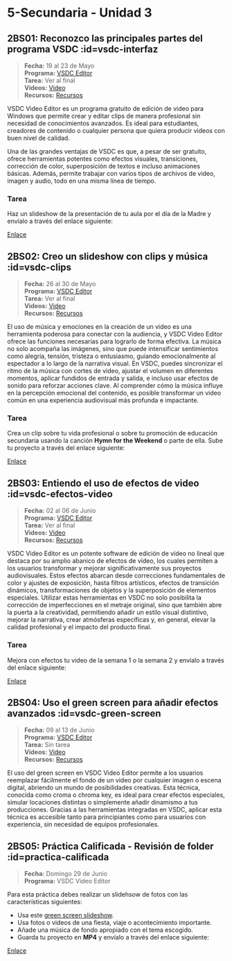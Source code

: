 # 5-Secundaria - Unidad 3

## 2BS01: Reconozco las principales partes del programa VSDC :id=vsdc-interfaz

> <i class="bi bi-calendar"></i> **Fecha:** 19 al 23 de Mayo<br><i class="bi bi-window-desktop"></i> **Programa:** [VSDC Editor](https://www.videosoftdev.com/)<br><i class="bi bi-calendar-check"></i> **Tarea:** Ver al final<br><i class="bi bi-play-btn"></i> **Videos:** [Video](https://www.youtube.com/watch?v=h6OXLOHPC4o)<br><i class="bi bi-briefcase"></i> **Recursos:** [Recursos](https://drive.google.com/drive/folders/1IAVg1vC0uFupTV1WnKcwjR4tm0hwY9Hj?usp=sharing)

VSDC Video Editor es un programa gratuito de edición de video para Windows que permite crear y editar clips de manera profesional sin necesidad de conocimientos avanzados. Es ideal para estudiantes, creadores de contenido o cualquier persona que quiera producir videos con buen nivel de calidad.

Una de las grandes ventajas de VSDC es que, a pesar de ser gratuito, ofrece herramientas potentes como efectos visuales, transiciones, corrección de color, superposición de textos e incluso animaciones básicas. Además, permite trabajar con varios tipos de archivos de video, imagen y audio, todo en una misma línea de tiempo.

### Tarea

Haz un slideshow de la presentación de tu aula por el día de la Madre y envíalo a través del enlace siguiente:

[Enlace](https://mariareinista-my.sharepoint.com/:f:/g/personal/admin_mrc_edu_pe/EnZNAPB5PlxLlR53rpEMM8sBHFdruPhjW-6QA8iJew5zNg)

## 2BS02: Creo un slideshow con clips y música :id=vsdc-clips

> <i class="bi bi-calendar"></i> **Fecha:** 26 al 30 de Mayo<br><i class="bi bi-window-desktop"></i> **Programa:** [VSDC Editor](https://www.videosoftdev.com/)<br><i class="bi bi-calendar-check"></i> **Tarea:** Ver al final<br><i class="bi bi-play-btn"></i> **Videos:** [Video](https://www.youtube.com/watch?v=h6OXLOHPC4o)<br><i class="bi bi-briefcase"></i> **Recursos:** [Recursos](https://drive.google.com/drive/folders/1IAVg1vC0uFupTV1WnKcwjR4tm0hwY9Hj?usp=sharing)

El uso de música y emociones en la creación de un video es una herramienta poderosa para conectar con la audiencia, y VSDC Video Editor ofrece las funciones necesarias para lograrlo de forma efectiva. La música no solo acompaña las imágenes, sino que puede intensificar sentimientos como alegría, tensión, tristeza o entusiasmo, guiando emocionalmente al espectador a lo largo de la narrativa visual. En VSDC, puedes sincronizar el ritmo de la música con cortes de video, ajustar el volumen en diferentes momentos, aplicar fundidos de entrada y salida, e incluso usar efectos de sonido para reforzar acciones clave. Al comprender cómo la música influye en la percepción emocional del contenido, es posible transformar un video común en una experiencia audiovisual más profunda e impactante.

### Tarea

Crea un clip sobre tu vida profesional o sobre tu promoción de educación secundaria usando la canción **Hymn for the Weekend** o parte de ella. Sube tu proyecto a través del enlace siguiente:

[Enlace](https://mariareinista-my.sharepoint.com/:f:/g/personal/admin_mrc_edu_pe/EvOUSPVdDmJFk5Po7QoXtMkBkipFOtbyPsPTLClDcYAgsQ)

## 2BS03: Entiendo el uso de efectos de video :id=vsdc-efectos-video

> <i class="bi bi-calendar"></i> **Fecha:** 02 al 06 de Junio<br><i class="bi bi-window-desktop"></i> **Programa:** [VSDC Editor](https://www.videosoftdev.com/)<br><i class="bi bi-calendar-check"></i> **Tarea:** Ver al final<br><i class="bi bi-play-btn"></i> **Videos:** [Video](https://www.youtube.com/watch?v=Drv7U7dAxG8)<br><i class="bi bi-briefcase"></i> **Recursos:** [Recursos](https://drive.google.com/drive/folders/1IAVg1vC0uFupTV1WnKcwjR4tm0hwY9Hj?usp=sharing)

VSDC Video Editor es un potente software de edición de vídeo no lineal que destaca por su amplio abanico de efectos de vídeo, los cuales permiten a los usuarios transformar y mejorar significativamente sus proyectos audiovisuales. Estos efectos abarcan desde correcciones fundamentales de color y ajustes de exposición, hasta filtros artísticos, efectos de transición dinámicos, transformaciones de objetos y la superposición de elementos especiales. Utilizar estas herramientas en VSDC no solo posibilita la corrección de imperfecciones en el metraje original, sino que también abre la puerta a la creatividad, permitiendo añadir un estilo visual distintivo, mejorar la narrativa, crear atmósferas específicas y, en general, elevar la calidad profesional y el impacto del producto final.

### Tarea

Mejora con efectos tu video de la semana 1 o la semana 2 y envíalo a través del enlace siguiente:

[Enlace](https://mariareinista-my.sharepoint.com/:f:/g/personal/admin_mrc_edu_pe/Et8L4_cFrLlHq5UcJICdUmkBLOLM58UhNZjzrJUegNCRRQ)

## 2BS04: Uso el green screen para añadir efectos avanzados :id=vsdc-green-screen

> <i class="bi bi-calendar"></i> **Fecha:** 09 al 13 de Junio<br><i class="bi bi-window-desktop"></i> **Programa:** [VSDC Editor](https://www.videosoftdev.com/)<br><i class="bi bi-calendar-check"></i> **Tarea:** Sin tarea<br><i class="bi bi-play-btn"></i> **Videos:** [Video](https://www.youtube.com/watch?v=d7Bwj_Wgxvk)<br><i class="bi bi-briefcase"></i> **Recursos:** [Recursos](https://drive.google.com/drive/folders/1IAVg1vC0uFupTV1WnKcwjR4tm0hwY9Hj?usp=sharing)

El uso del green screen en VSDC Video Editor permite a los usuarios reemplazar fácilmente el fondo de un video por cualquier imagen o escena digital, abriendo un mundo de posibilidades creativas. Esta técnica, conocida como croma o chroma key, es ideal para crear efectos especiales, simular locaciones distintas o simplemente añadir dinamismo a tus producciones. Gracias a las herramientas integradas en VSDC, aplicar esta técnica es accesible tanto para principiantes como para usuarios con experiencia, sin necesidad de equipos profesionales.

## 2BS05: Práctica Calificada - Revisión de folder :id=practica-calificada

> <i class="bi bi-calendar"></i> **Fecha:** Domingo 29 de Junio<br><i class="bi bi-window-desktop"></i> **Programa:** VSDC Video Editor

Para esta práctica debes realizar un slidehsow de fotos con las características siguientes:

- Usa este [green screen slideshow](https://www.youtube.com/watch?v=RkvrITTBEUA).
- Usa fotos o videos de una fiesta, viaje o acontecimiento importante.
- Añade una música de fondo apropiado con el tema escogido.
- Guarda tu proyecto en **MP4** y envíalo a través del enlace siguiente:

[Enlace](https://mariareinista-my.sharepoint.com/:f:/g/personal/admin_mrc_edu_pe/Enup10D65LFArKF6hP83I5kBMcnKK4D7AkZFlWR58I9Ilg)